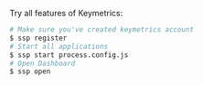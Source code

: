 
Try all features of Keymetrics:

```bash
# Make sure you've created keymetrics account
$ ssp register
# Start all applications
$ ssp start process.config.js
# Open Dashboard
$ ssp open
```
